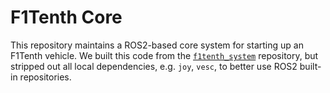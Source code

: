 # F1Tenth Core

This repository maintains a ROS2-based core system for starting up an F1Tenth vehicle.
We built this code from the [`f1tenth_system`](https://github.com/f1tenth/f1tenth_system) repository, but stripped out all local dependencies, e.g. `joy`, `vesc`, to better use ROS2 built-in repositories.
